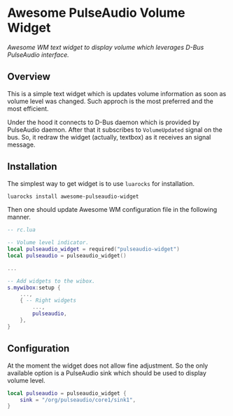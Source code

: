 # Awesome PulseAudio Volume Widget

*Awesome WM text widget to display volume which leverages D-Bus PulseAudio
interface.*

## Overview

This is a simple text widget which is updates volume information as soon as
volume level was changed. Such approch is the most preferred and the most
efficient.

Under the hood it connects to D-Bus daemon which is provided by PulseAudio
daemon. After that it subscribes to `VolumeUpdated` signal on the bus. So, it
redraw the widget (actually, textbox) as it receives an signal message.

## Installation

The simplest way to get widget is to use `luarocks` for installation.
```bash
luarocks install awesome-pulseaudio-widget
```
Then one should update Awesome WM configuration file in the following manner.
```lua
-- rc.lua

-- Volume level indicator.
local pulseaudio_widget = required("pulseaudio-widget")
local pulseaudio = pulseaudio_widget()

...

-- Add widgets to the wibox.
s.mywibox:setup {
    ...,
    { -- Right widgets
        ...,
        pulseaudio,
    },
}
```

## Configuration

At the moment the widget does not allow fine adjustment. So the only available
option is a PulseAudio sink which should be used to display volume level.
```lua
local pulseaudio = pulseaudio_widget {
    sink = "/org/pulseaudio/core1/sink1",
}
```
